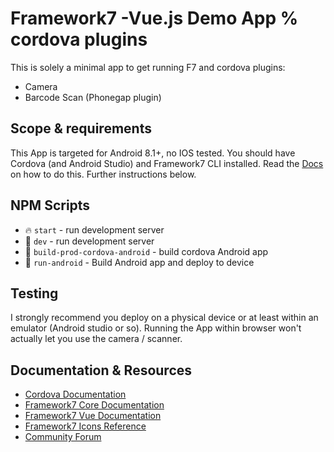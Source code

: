 # Framework7 -Vue.js Demo App % cordova plugins

This is solely a minimal app to get running F7 and cordova plugins:

* Camera
* Barcode Scan (Phonegap plugin)

## Scope & requirements

This App is targeted for Android 8.1+, no IOS tested.
You should have Cordova (and Android Studio) and Framework7 CLI installed.
Read the [Docs](https://framework7.io/cli/installation.html) on how to do this. Further instructions below.

## NPM Scripts

* 🔥 `start` - run development server
* 🔧 `dev` - run development server
* 📱 `build-prod-cordova-android` - build cordova Android app
* 📱 `run-android` -  Build Android app and deploy to device

## Testing

I strongly recommend you deploy on a physical device or at least within an emulator (Android studio or so).
Running the App within browser won't actually let you use the camera / scanner.

## Documentation & Resources

* [Cordova Documentation](https://cordova.apache.org/docs/en/latest/)
* [Framework7 Core Documentation](https://framework7.io/docs/)
* [Framework7 Vue Documentation](https://framework7.io/vue/)
* [Framework7 Icons Reference](https://framework7.io/icons/)
* [Community Forum](https://forum.framework7.io)
